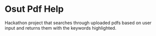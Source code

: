 # Osut Pdf Help
Hackathon project that searches through uploaded pdfs based on user input and returns them with the keywords highlighted. 
